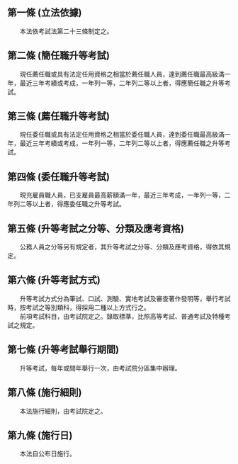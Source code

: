 第一條 (立法依據)
-----------------
　　本法依考試法第二十三條制定之。  


第二條 (簡任職升等考試)
-----------------------
　　現任薦任職或具有法定任用資格之相當於薦任職人員，達到薦任職最高級滿一年，最近三年考績或考成，一年列一等，二年列二等以上者，得應簡任職之升等考試。  


第三條 (薦任職升等考試)
-----------------------
　　現任委任職或具有法定任用資格之相當於委任職人員，達到委任職最高級滿一年，最近三年考績或考成，一年列一等，二年列二等以上者，得應薦任職之升等考試。  


第四條 (委任職升等考試)
-----------------------
　　現充雇員職人員，已支雇員最高薪額滿一年，最近三年考成，一年列一等，二年列二等以上者，得應委任職之升等考試。  


第五條 (升等考試之分等、分類及應考資格)
---------------------------------------
　　公務人員之分等另有規定者，其升等考試之分等、分類及應考資格，得依其規定。  


第六條 (升等考試方式)
---------------------
　　升等考試方式分為筆試、口試、測驗、實地考試及審查著作發明等，舉行考試時，按考試之等別類科，得採用二種以上方式行之。  
　　前項考試科目，由考試院定之。錄取標準，比照高等考試、普通考試及特種考試之規定。  


第七條 (升等考試舉行期間)
-------------------------
　　升等考試，每年或間年舉行一次，由考試院分區集中辦理。  


第八條 (施行細則)
-----------------
　　本法施行細則，由考試院定之。  


第九條 (施行日)
---------------
　　本法自公布日施行。